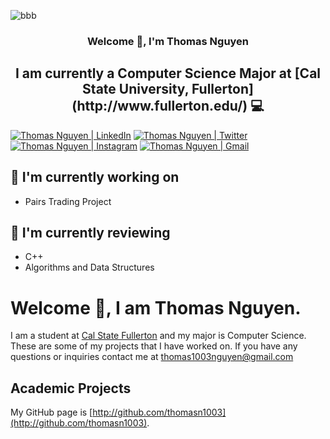 <p align=”center”>
  
![bbb](https://github.com/thomasn1003/thomasn1003/assets/111840718/7368a8d9-d2c6-4d49-9bf2-1706314c2358)
                                                                                 
</p>

<h3 align="center">

Welcome 👋, I'm Thomas Nguyen
</h3>

<h2 align="center">
I am currently a Computer Science Major at [Cal State University, Fullerton](http://www.fullerton.edu/) 💻
</h2> 

<a href="https://www.linkedin.com/in/thomasn1003/"><img src="https://img.shields.io/badge/linkedin-%230077B5.svg?style=for-the-badge&logo=linkedin&logoColor=white" alt="Thomas Nguyen | LinkedIn" /></a>  <a href="https://twitter.com/thomasn1003"><img src="https://img.shields.io/badge/Twitter-%231DA1F2.svg?style=for-the-badge&logo=Twitter&logoColor=white" alt="Thomas Nguyen | Twitter" /></a>  <a href="https://www.instagram.com/thomas.nguyen/"><img src="https://img.shields.io/badge/Instagram-%23E4405F.svg?style=for-the-badge&logo=Instagram&logoColor=white" alt="Thomas Nguyen | Instagram" /></a> <a href="mailto:https://thomas1003nguyen@gmail.com"><img src="https://img.shields.io/badge/Gmail-D14836?style=for-the-badge&logo=gmail&logoColor=white" alt="Thomas Nguyen | Gmail" /></a>

## 🔭 I'm currently working on

- Pairs Trading Project

## 🌱 I'm currently reviewing

- C++
- Algorithms and Data Structures

# Welcome 👋, I am Thomas Nguyen.
I am a student at [Cal State Fullerton](http://www.fullerton.edu/) and my major is Computer Science. These are some of my projects that I have worked on. If you have any questions or inquiries contact me at thomas1003nguyen@gmail.com

## Academic Projects
My GitHub page is [http://github.com/thomasn1003](http://github.com/thomasn1003).


<!--
**thomasn1003/thomasn1003** is a ✨ _special_ ✨ repository because its `README.md` (this file) appears on your GitHub profile.

Here are some ideas to get you started:

- 🔭 I’m currently working on ...
- 🌱 I’m currently learning ...
- 👯 I’m looking to collaborate on ...
- 🤔 I’m looking for help with ...
- 💬 Ask me about ...
- 📫 How to reach me: ...
- 😄 Pronouns: ...
- ⚡ Fun fact: ...
-->

